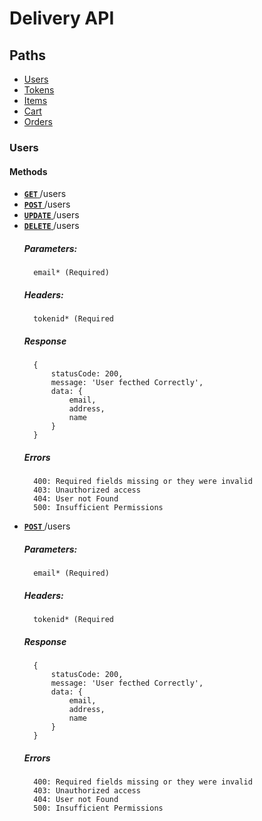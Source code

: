 # Delivery API

## Paths

* [Users](#users)
* [Tokens](#tokens)
* [Items](#items)
* [Cart](#cart)
* [Orders](#orders)

### Users
#### Methods
- **[<code>GET</code> ](get)** /users
- **[<code>POST</code> ](post)** /users
- **[<code>UPDATE</code> ](update)** /users
- **[<code>DELETE</code> ](delete)** /users
    ##### Parameters:
        email* (Required)
    ##### Headers:
        tokenid* (Required
    ##### Response
        {   
            statusCode: 200,
            message: 'User fecthed Correctly',
            data: {
                email,
                address,
                name
            }
        }
    ##### Errors
        400: Required fields missing or they were invalid
        403: Unauthorized access
        404: User not Found
        500: Insufficient Permissions

- **[<code>POST</code> ](post)** /users
    ##### Parameters:
        email* (Required)
    ##### Headers:
        tokenid* (Required
    ##### Response
        {   
            statusCode: 200,
            message: 'User fecthed Correctly',
            data: {
                email,
                address,
                name
            }
        }
    ##### Errors
        400: Required fields missing or they were invalid
        403: Unauthorized access
        404: User not Found
        500: Insufficient Permissions
    

